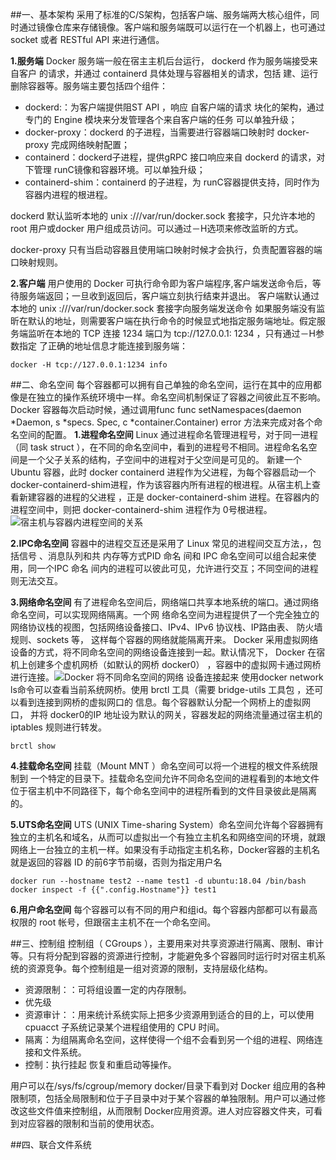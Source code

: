 ##一、基本架构
采用了标准的C/S架构，包括客户端、服务端两大核心组件，同时通过镜像仓库来存储镜像。客户端和服务端既可以运行在一个机器上，也可通过 socket 或者 RESTful API 来进行通信。

**1.服务端**
Docker 服务端一般在宿主主机后台运行， dockerd 作为服务端接受来自客户 的请求，并通过 containerd 具体处理与容器相关的请求，包括 建、运行 删除容器等。服务端主要包括四个组件：
- dockerd:：为客户端提供阻ST API ，响应 自客户端的请求 块化的架构，通过专门的 Engine 模块来分发管理各个来自客户端的任务 可以单独升级；
- docker-proxy：dockerd 的子进程，当需要进行容器端口映射时 docker-proxy 完成网络映射配置；
- containerd：dockerd子进程，提供gRPC 接口响应来自 dockerd 的请求，对下管理 runC镜像和容器环境。可以单独升级；
- containerd-shim：containerd 的子进程，为 runC容器提供支持，同时作为容器内进程的根进程。

dockerd 默认监听本地的 unix :///var/run/docker.sock 套接字，只允许本地的 root 用户或docker 用户组成员访问。可以通过－H选项来修改监昕的方式。

docker-proxy 只有当启动容器且使用端口映射时候才会执行，负责配置容器的端口映射规则。

**2.客户端**
用户使用的 Docker 可执行命令即为客户端程序,客户端发送命令后，等待服务端返回；一旦收到返回后，客户端立刻执行结束并退出。
客户端默认通过本地的 unix :///var/run/docker.sock 套接字向服务端发送命令 如果服务端没有监昕在默认的地址，则需要客户端在执行命令的时候显式地指定服务端地址。假定服务端监听在本地的 TCP 连接 1234 端口为 tcp://127.0.0.1: 1234 ，只有通过－H参数指定
了正确的地址信息才能连接到服务端：
```
docker -H tcp://127.0.0.1:1234 info
```
##二、命名空间
每个容器都可以拥有自己单独的命名空间，运行在其中的应用都像是在独立的操作系统环境中一样。命名空间机制保证了容器之间彼此互不影响。
Docker 容器每次启动时候，通过调用func func setNamespaces(daemon *Daemon, s *specs. 
Spec, c *container.Container) error 方法来完成对各个命名空间的配置。
**1.进程命名空间**
Linux 通过进程命名管理进程号，对于同一进程（同 task struct ），在不同的命名空间中，看到的进程号不相同。进程命名名空间是一个父子关系的结构，子空间中的进程对于父空间是可见的。
新建一个 Ubuntu 容器，此时 docker containerd 进程作为父进程，为每个容器启动一个 docker-containerd-shim进程，作为该容器内所有进程的根进程。从宿主机上查看新建容器的进程的父进程 ，正是 docker-containerd-shim 进程。在容器内的进程空间中，则把 docker-containerd-shim 进程作为 0号根进程。![宿主机与容器内进程空间的关系](https://upload-images.jianshu.io/upload_images/9449419-4779583f9a1949a3.png?imageMogr2/auto-orient/strip%7CimageView2/2/w/1240)

**2.IPC命名空间**
容器中的进程交互还是采用了 Linux 常见的进程间交互方法，，包括信号 、消息队列和共 内存等方式PID 命名 间和 IPC 命名空间可以组合起来使用，同一个IPC 命名 间内的进程可以彼此可见，允许进行交互；不同空间的进程则无法交互。

**3.网络命名空间**
有了进程命名空间后，网络端口共享本地系统的端口。通过网络命名空间，可以实现网络隔离。一个网
络命名空间为进程提供了一个完全独立的网络协议栈的视图，包括网络设备接口、IPv4、IPv6 协议栈、IP路由表、 防火墙规则、sockets 等， 这样每个容器的网络就能隔离开来。
Docker 采用虚拟网络设备的方式，将不同命名空间的网络设备连接到一起。默认情况下， Docker 在宿 机上创建多个虚机网桥（如默认的网桥 docker0） ，容器中的虚拟网卡通过网桥进行连接。![Docker 将不同命名空间的网络
设备连接起来](https://upload-images.jianshu.io/upload_images/9449419-cdbc485a6684fbc5.png?imageMogr2/auto-orient/strip%7CimageView2/2/w/1240)
使用docker network ls命令可以查看当前系统网桥。使用 brctl 工具（需要 bridge-utils 工具包 ，还可以看到连接到网桥的虚拟网口的
信息。每个容器默认分配一个网桥上的虚拟网口， 并将 docker0的IP 地址设为默认的网关，容器发起的网络流量通过宿主机的 iptables 规则进行转发。
```
brctl show
```
**4.挂载命名空间**
挂载（Mount MNT ）命名空间可以将一个进程的根文件系统限制到
一个特定的目录下。挂载命名空间允许不同命名空间的进程看到的本地文件位于宿主机中不同路径下，每个命名空间中的进程所看到的文件目录彼此是隔离的。

**5.UTS命名空间**
UTS (UNIX Time-sharing System）命名空间允许每个容器拥有独立的主机名和域名，从而可以虚拟出一个有独立主机名和网络空间的环境，就跟网络上一台独立的主机一样。如果没有手动指定主机名称，Docker容器的主机名就是返回的容器 ID 的前6字节前缀，否则为指定用户名
```
docker run --hostname test2 --name test1 -d ubuntu:18.04 /bin/bash 
docker inspect -f {{".config.Hostname"}} test1
```
**6.用户命名空间**
每个容器可以有不同的用户和组id。每个容器内部都可以有最高权限的 root 帐号，但跟宿主主机不在一个命名空间。

##三、控制组
控制组（ CGroups ），主要用来对共享资源进行隔离、限制、审计等。只有将分配到容器的资源进行控制，才能避免多个容器同时运行时对宿主机系统的资源竞争。每个控制组是一组对资源的限制，支持层级化结构。
- 资源限制：：可将组设置一定的内存限制。
- 优先级
- 资源审计：：用来统计系统实际上把多少资源用到适合的目的上，可以使用cpuacct 子系统记录某个进程组使用的 CPU 时间。
- 隔离：为组隔离命名空间，这样使得一个组不会看到另一个组的进程、网络连接和文件系统。
- 控制：执行挂起 恢复和重启动等操作。

用户可以在/sys/fs/cgroup/memory docker/目录下看到对 Docker 组应用的各种限制项，包括全局限制和位于子目录中对于某个容器的单独限制。用户可以通过修改这些文件值来控制组，从而限制 Docker应用资源。进人对应容器文件夹，可看到对应容器的限制和当前的使用状态。

##四、联合文件系统
